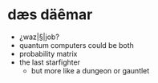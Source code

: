 # dæs däêmar
* ¿waz|§|job?
* quantum computers could be both
* probability matrix
* the last starfighter
  * but more like a dungeon or gauntlet
    
